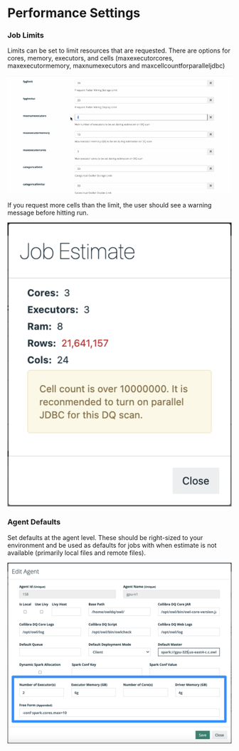 # Performance Settings

### Job Limits

Limits can be set to limit resources that are requested.  There are options for cores, memory, executors, and cells (maxexecutorcores, maxexecutormemory, maxnumexecutors and maxcellcountforparalleljdbc)&#x20;

![](../.gitbook/assets/limits.gif)

If you request more cells than the limit, the user should see a warning message before hitting run.&#x20;

![](<../.gitbook/assets/image (132) (1).png>)

### Agent Defaults

Set defaults at the agent level.  These should be right-sized to your environment and be used as defaults for jobs with when estimate is not available (primarily local files and remote files).

![](<../.gitbook/assets/image (144).png>)
